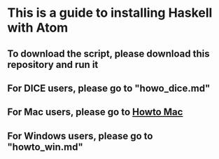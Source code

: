 # This is a guide to installing Haskell with Atom

## To download the script, please download this repository and run it

## For DICE users, please go to "howo_dice.md"

## For Mac users, please go to [Howto Mac](https://github.com/livecodealex/haskell-atom/blob/master/howto_mac.md)

## For Windows users, please go to "howto_win.md"
